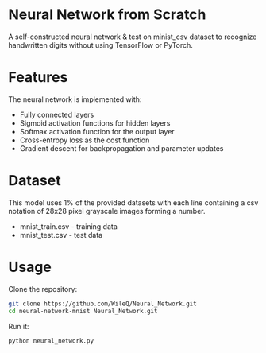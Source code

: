 # Neural Network from Scratch
A self-constructed neural network & test on minist_csv dataset to recognize handwritten digits without using TensorFlow or PyTorch.

# Features
The neural network is implemented with:
- Fully connected layers
- Sigmoid activation functions for hidden layers
- Softmax activation function for the output layer
- Cross-entropy loss as the cost function
- Gradient descent for backpropagation and parameter updates

# Dataset
This model uses 1% of the provided datasets with each line containing a csv notation of 28x28 pixel grayscale images forming a number.
- mnist_train.csv - training data
- mnist_test.csv - test data

# Usage
Clone the repository:
```bash
git clone https://github.com/WileQ/Neural_Network.git
cd neural-network-mnist Neural_Network.git
```
Run it:
```bash
python neural_network.py
```
